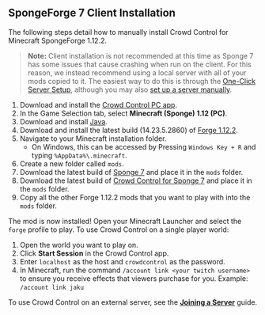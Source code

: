 ## SpongeForge 7 Client Installation

The following steps detail how to manually install Crowd Control for Minecraft SpongeForge 1.12.2.

> **Note:** Client installation is not recommended at this time as Sponge 7 has some issues that
> cause crashing when run on the client. For this reason, we instead recommend using a local server
> with all of your mods copied to it. The easiest way to do this is through the
> [One-Click Server Setup](sponge_7_one_click.md), although you may also
> [set up a server manually](sponge_7_manual_installation.md).

1. Download and install the [Crowd Control PC app](https://crowdcontrol.live/setup).
2. In the Game Selection tab, select **Minecraft (Sponge) 1.12 (PC)**.
3. Download and install [Java](https://adoptium.net/).
4. Download and install the latest build (14.23.5.2860)
   of [Forge 1.12.2](https://files.minecraftforge.net/net/minecraftforge/forge/index_1.12.2.html).
5. Navigate to your Minecraft installation folder.
    - On Windows, this can be accessed by Pressing `Windows Key + R` and typing
      `%AppData%\.minecraft`.
6. Create a new folder called `mods`.
7. Download the latest build of
   [Sponge 7](https://spongepowered.org/downloads/spongeforge?minecraft=1.12.2&offset=0)
   and place it in the `mods` folder.
8. Download the latest build of
   [Crowd Control for Sponge 7](https://github.com/qixils/minecraft-crowdcontrol/releases/latest)
   and place it in the `mods` folder.
9. Copy all the other Forge 1.12.2 mods that you want to play with into the `mods` folder.

The mod is now installed! Open your Minecraft Launcher and select the `forge` profile to play.
To use Crowd Control on a single player world:

1. Open the world you want to play on.
2. Click **Start Session** in the Crowd Control app.
3. Enter `localhost` as the host and `crowdcontrol` as the password.
4. In Minecraft, run the command `/account link <your twitch username>` to ensure you receive
   effects that viewers purchase for you. Example: `/account link jaku`

To use Crowd Control on an external server, see the
[**Joining a Server**](sponge_7_joining_a_server.md) guide.
